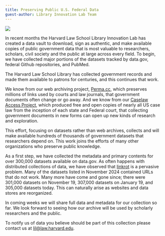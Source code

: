 ```yaml
---
title: Preserving Public U.S. Federal Data
guest-author: Library Innovation Lab Team
---
```

![](https://lil-blog-media.s3.amazonaws.com/Screenshot_2025-01-30_at_4.06.13_PM.png)

In recent months the Harvard Law School Library Innovation Lab has created a data vault to download, sign as authentic, and make available copies of public government data that is most valuable to researchers, scholars, civil society and the public at large across every field. To begin, we have collected major portions of the datasets tracked by data.gov, federal Github repositories, and PubMed. 

The Harvard Law School Library has collected government records and made them available to patrons for centuries, and this continues that work.

We know from our web archiving project, [Perma.cc](https://perma.cc), which preserves millions of links used by courts and law journals, that government documents often change or go away. And we know from our [Caselaw Access Project](https://case.law), which produced free and open copies of nearly all US case law from the inception of each state and Federal court, that collecting government documents in new forms can open up new kinds of research and exploration.

This effort, focusing on datasets rather than web archives, collects and will make available hundreds of thousands of government datasets that researchers depend on. This work joins the efforts of many other organizations who preserve public knowledge. 

As a first step, we have collected the metadata and primary contents for over 300,000 datasets available on data.gov. As often happens with distributed collections of data, we have observed that [linkrot](https://perma.cc/D29D-MV4L) is a pervasive problem. Many of the datasets listed in November 2024 contained URLs that do not work. Many more have come and gone since; there were 301,000 datasets on November 19, 307,000 datasets on January 19, and 305,000 datasets today. This can naturally arise as websites and data stores are reorganized.

In coming weeks we will share full data and metadata for our collection so far. We look forward to seeing how our archive will be used by scholarly researchers and the public. 

To notify us of data you believe should be part of this collection please contact us at [lil@law.harvard.edu](mailto:lil@law.harvard.edu). 
